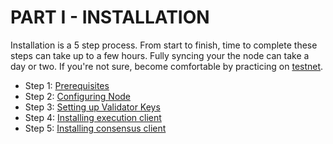 # PART I - INSTALLATION

Installation is a 5 step process. From start to finish, time to complete these steps can take up to a few hours. Fully syncing your the node can take a day or two. If you're not sure, become comfortable by practicing on [testnet](../../guide-or-how-to-setup-a-validator-on-eth2-testnet-prater/).

* Step 1: [Prerequisites](prerequisites.md)
* Step 2: [Configuring Node](step-2-configuring-node.md)
* Step 3: [Setting up Validator Keys](broken-reference)
* Step 4: [Installing execution client](broken-reference)
* Step 5: [Installing consensus client](broken-reference)
